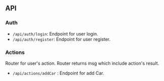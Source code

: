## API 

### Auth
 - `/api/auth/login`: Endpoint for user login.
 - `/api/auth/register`: Endpoint for user register.

### Actions
Router for user's action. Router returns msg which include action's result.

 - `/api/actions/addCar` : Endpoint for add Car.